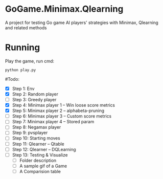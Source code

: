 # GoGame.Minimax.Qlearning
A project for testing Go game AI players' strategies with Minimax, Qlearning and related methods

# Running
Play the game, run cmd:
    
    python play.py


#Todo:
- [x] Step 1: Env
- [x] Step 2: Random player
- [ ] Step 3: Greedy player
- [x] Step 4: Minimax player 1 – Win loose score metrics
- [x] Step 5: Minimax player 2 – alphabeta-pruning
- [ ] Step 6: Minimax player 3 – Custom score metrics  
- [ ] Step 7: Minimax player 4 – Stored param
- [ ] Step 8: Negamax player 
- [ ] Step 9: pvsplayer
- [ ] Step 10: Starting moves
- [ ] Step 11: Qlearner – Qtable
- [ ] Step 12: Qlearner – DQLearning
- [ ] Step 13: Testing & Visualize
    - [ ] Folder description
    - [ ] A sample gif of a Game
    - [ ] A Comparision table
